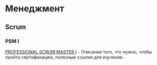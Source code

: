 # Менеджмент

## Scrum
### PSM I
[PROFESSIONAL SCRUM MASTER I](https://www.scrum.org/professional-scrum-master-i-certification) - Описание того, что нужно, чтобы пройти сертификацию, полезные ссылки для изучения.

